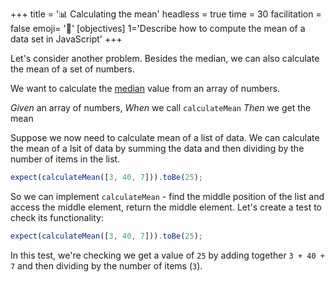+++
title = '📊 Calculating the mean'
headless = true
time = 30
facilitation = false
emoji= '🧩'
[objectives]
1='Describe how to compute the mean of a data set in JavaScript'
+++

Let's consider another problem.
Besides the median, we can also calculate the mean of a set of numbers.

We want to calculate the [median](https://www.bbc.co.uk/bitesize/guides/zwhgk2p/revision/2) value from an array of numbers.

_Given_ an array of numbers,
_When_ we call `calculateMean`
_Then_ we get the mean

Suppose we now need to calculate mean of a list of data. We can calculate the mean of a lsit of data by summing the data and then dividing by the number of items in the list.

```js
expect(calculateMean([3, 40, 7])).toBe(25);
```

So we can implement `calculateMean` - find the middle position of the list and access the middle element, return the middle element.
Let's create a test to check its functionality:

```js
expect(calculateMean([3, 40, 7])).toBe(25);
```

In this test, we're checking we get a value of `25` by adding together `3 + 40 + 7` and then dividing by the number of items (`3`).
